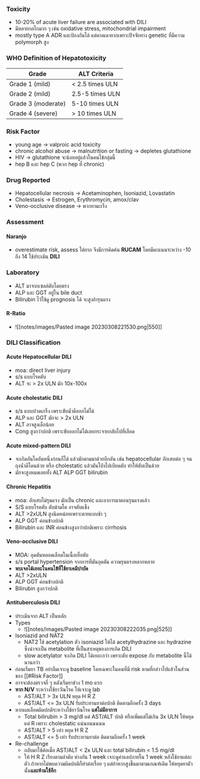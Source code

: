 ### Toxicity
- 10-20% of acute liver failure are associated with DILI
- มีหลายกลไกมาก ๆ เช่น oxidative stress, mitochondrial impairment
- mostly type A ADR และป้องกันได้ แต่คาดเดายากเพราะปัจจัยทาง genetic ที่มีความ polymorph สูง

### WHO Definition of Hepatotoxicity
| Grade              | ALT Criteria |
| ------------------ | -------- |
| Grade 1 (mild)     |< 2.5 times ULN|
| Grade 2 (mild)     |    2.5-5 times ULN      |
| Grade 3 (moderate) |5-10 times ULN|
| Grade 4 (severe)                   |> 10 times ULN|

### Risk Factor
- young age -> valproic acid toxicity
- chronic alcohol abuse -> malnutrition or fasting -> depletes glutathione
- HIV -> glutathione จะน้อยอยู่แล้วในคนไข้กลุ่มนี้
- hep B และ hep C (พวก hep ที่ chronic) 

### Drug Reported
- Hepatocellular necrosis -> Acetaminophen, Isoniazid, Lovastatin
- Cholestasis -> Estrogen, Erythromycin, amox/clav
- Veno-occlusive disease -> พวกยามะเร็ง

### Assessment

#### Naranjo
- overestimate risk, assess ได้ยาก จึงมีการคิดค้น **RUCAM** โดยมีคะแนนระหว่าง -10 ถึง 14 ใช้ประเมิน **DILI**

### Laboratory
- ALT มาจากเซลล์ตับโดยตรง
- ALP และ GGT อยู่ใน bile duct
- Bilirubin ไว้ใช้ดู prognosis ได้ จะสูงถ้ารุนแรง

#### R-Ratio
- ![[notes/images/Pasted image 20230308221530.png|550]]


### DILI Classification

#### Acute Hepatocellular DILI
- moa: direct liver injury
- s/s แบบโรคตับ
- ALT จะ > 2x ULN มัก 10x-100x

#### Acute cholestatic DILI
- s/s แบบปวดเกร็ง เพราะขับน้ำดีออกไม่ได้
- ALP และ GGT มักจะ > 2x ULN
- ALT อาจสูงเล็กน้อย
- Cong สูงกว่าปกติ เพราะขับออกไม่ได้เลยกระจายกลับไปที่เลือด

#### Acute mixed-pattern DILI
- จะเกิดอันใดอันหนึ่งก่อนก็ได้ แล้วมักตามมาด้วยอีกอัน เช่น hepatocellular อักเสบต่อ ๆ จนถุงน้ำดีโดนด้วย หรือ cholestatic แล้วมันโป่งไปเบียดตับ ทำให้ตับเป็นด้วย
- มักจะสูงหมดเลยทั้ง ALT ALP GGT bilirubin

#### Chronic Hepatitis
- moa: อักเสบไม่รุนแรง มักเป็น chronic และอาการมาตอนรุนแรงแล้ว
- S/S แบบโรคตับ ตับม้ามโต อาจตับแข็ง
- ALT >2xULN สูงนิดหน่อยเพราะตายแบบช้า ๆ
- ALP GGT ค่อนข้างปกติ
- Bilirubin และ INR ค่อนข้างสูงกว่าปกติเพราะ cirrhosis

#### Veno-occlusive DILI
- MOA: อุดตันหลอดเลือดในเนื้อเยื่อตับ
- s/s portal hypertension จากการที่มันอุดตัน ความรุนแรงหลากหลาย
- **พบเจอได้เยอะในคนไข้ที่ใช้ยาเคมีบำบัด**
- ALT >2xULN
- ALP GGT ค่อนข้างปกติ
- Bilirubin สูงกว่าปกติ 

#### Antituberculosis DILI
- ประเมินจาก ALT เป็นหลัก
- Types
	- ![[notes/images/Pasted image 20230308222035.png|525]]
- Isoniazid and NAT2
	- NAT2 ใช้ acetylation ตัว isoniazid ให้ได้ acetylhydrazine และ hydrazine ซึ่งน่าจะเป็น metabolite ที่เป็นสาเหตุของการเกิด DILI
	- slow acetylator จะเกิด DILI ได้เยอะกว่า เพราะตับ expose กับ metabolite นี้ได้นานกว่า
- ก่อนเริ่มยา TB อย่าลืมเจาะดู baseline โดยเฉพาะในคนที่มี risk ตามที่กล่าวไปแล้วในส่วนของ [[#Risk Factor]]
- อาจจะต้องตรวจถี่ ๆ หลังเริ่มยาช่วง 1 mo แรก
- **หาก N/V** ระหว่างใช้ยาวัณโรค ให้เจาะดู lab
	- AST/ALT > 3x ULN หยุด H R Z
	- AST/ALT <= 3x ULN รับประทานยาต่อปกติ ติดตามอีกครั้ง 3 days
- หากผลเลือดผิดปกติระหว่างใช้ยาวัณโรค **แต่ไม่มีอาการ**
	- Total bilirubin > 3 mg/dl แต่ AST/ALT ปกติ หรือเพิ่มแต่ไม่เกิน 3x ULN ให้หยุดแค่ R เพราะ cholestatic แน่นอนนนนน
	- AST/ALT > 5 เท่า หยุด H R Z
	- AST/ALT <= 5 เท่า รับประทานยาต่อ ติดตามอีกครั้ง 1 week
- Re-challenge
	- กลับมาใช้ต่อเมื่อ AST/ALT < 2x ULN และ total bilirubin < 1.5 mg/dl
	- ให้ H R Z เรียงตามลำดับ ห่างกัน 1 week เจาะดูค่าแลปภายใน 1 week หลังใช้ยาแต่ละตัว ถ้าหากไม่พบความผิดปกติก็ทำต่อเรื่อย ๆ แต่ถ้าหากสูงขึ้นมาตามเกณฑ์เดิม ให้หยุดยาตัวนั้น**และห้ามใช้อีก**
